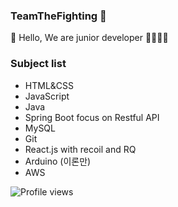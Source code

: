 ### TeamTheFighting 💪

👋 Hello, We are junior developer 👨‍💻👩‍💻

### Subject list
- HTML&CSS
- JavaScript
- Java
- Spring Boot focus on Restful API
- MySQL
- Git
- React.js with recoil and RQ
- Arduino (이론만)
- AWS

![Profile views](https://gpvc.arturio.dev/TeamTheFighting)
